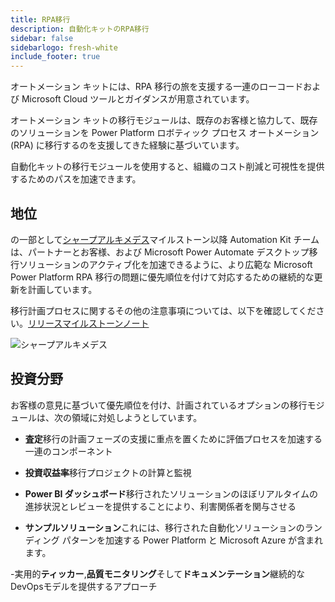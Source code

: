 ```yaml
---
title: RPA移行
description: 自動化キットのRPA移行
sidebar: false
sidebarlogo: fresh-white
include_footer: true
---
```

オートメーション キットには、RPA 移行の旅を支援する一連のローコードおよび Microsoft Cloud ツールとガイダンスが用意されています。

オートメーション キットの移行モジュールは、既存のお客様と協力して、既存のソリューションを Power Platform ロボティック プロセス オートメーション (RPA) に移行するのを支援してきた経験に基づいています。

自動化キットの移行モジュールを使用すると、組織のコスト削減と可視性を提供するためのパスを加速できます。

## 地位

の一部として[シャープアルキメデス](/ja/releases/november-2022)マイルストーン以降 Automation Kit チームは、パートナーとお客様、および Microsoft Power Automate デスクトップ移行ソリューションのアクティブ化を加速できるように、より広範な Microsoft Power Platform RPA 移行の問題に優先順位を付けて対応するための継続的な更新を計画しています。

移行計画プロセスに関するその他の注意事項については、以下を確認してください。[リリースマイルストーンノート](/ja/releases/milestones)

![シャープアルキメデス](/images/sharp-archimedies.png)

## 投資分野

お客様の意見に基づいて優先順位を付け、計画されているオプションの移行モジュールは、次の領域に対処しようとしています。

- **査定**移行の計画フェーズの支援に重点を置くために評価プロセスを加速する一連のコンポーネント

- **投資収益率**移行プロジェクトの計算と監視

- **Power BI ダッシュボード**移行されたソリューションのほぼリアルタイムの進捗状況とレビューを提供することにより、利害関係者を関与させる

- **サンプルソリューション**これには、移行された自動化ソリューションのランディング パターンを加速する Power Platform と Microsoft Azure が含まれます。

-実用的**ティッカー**,**品質モニタリング**そして**ドキュメンテーション**継続的なDevOpsモデルを提供するアプローチ
